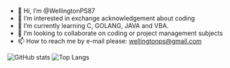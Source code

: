- 👋 Hi, I’m @WellingtonPS87
- 👀 I’m interested in exchange acknowledgement about coding
- 🌱 I’m currently learning C, GOLANG, JAVA and VBA.
- 💞️ I’m looking to collaborate on coding or project management subjects
- 📫 How to reach me by e-mail please: wellingtonps@gmail.com

<!---
WellingtonPS87/WellingtonPS87 is a ✨ special ✨ repository because its `README.md` (this file) appears on your GitHub profile.
You can click the Preview link to take a look at your changes.
--->
![GitHub stats](https://github-readme-stats.vercel.app/api?username=WellingtonPS87&show_icons=true&theme=tokyonight)
![Top Langs](https://github-readme-stats.vercel.app/api/top-langs/?username=WellingtonPS87&theme=tokyonight)
